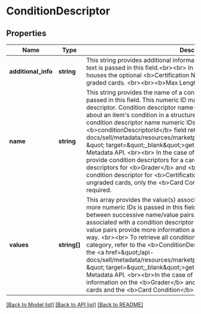 # ConditionDescriptor

## Properties
Name | Type | Description | Notes
------------ | ------------- | ------------- | -------------
**additional_info** | **string** | This string provides additional information about a condition descriptor. Open text is passed in this field.&lt;br&gt;&lt;br&gt; In the case of trading cards, this field houses the optional &lt;b&gt;Certification Number&lt;/b&gt; condition descriptor for graded cards. &lt;br&gt;&lt;br&gt;&lt;b&gt;Max Length:&lt;/b&gt; 30 characters | [optional] 
**name** | **string** | This string provides the name of a condition descriptor. A numeric ID is passed in this field. This numeric ID maps to the name of a condition descriptor. Condition descriptor name-value pairs provide more information about an item&#x27;s condition in a structured way. &lt;br&gt;&lt;br&gt; To retrieve all condition descriptor name numeric IDs for a category, refer to the &lt;b&gt;conditionDescriptorId&lt;/b&gt; field returned in the &lt;a href&#x3D;\&quot;/api-docs/sell/metadata/resources/marketplace/methods/getItemConditionPolicies \&quot; target&#x3D;\&quot;_blank\&quot;&gt;getItemConditionPolicies&lt;/a&gt; method of Metadata API. &lt;br&gt;&lt;br&gt; In the case of trading cards, this field is used to provide condition descriptors for a card. For graded cards, the condition descriptors for &lt;b&gt;Grader&lt;/b&gt; and &lt;b&gt;Grade&lt;/b&gt; are required, while the condition descriptor for &lt;b&gt;Certification Number&lt;/b&gt; is optional. For ungraded cards, only the &lt;b&gt;Card Condition&lt;/b&gt; condition descriptor is required. | [optional] 
**values** | **string[]** | This array provides the value(s) associated with a condition descriptor. One or more numeric IDs is passed in this field. Commas are used as delimiters between successive name/value pairs. These numeric IDs map to the values associated with a condition descriptor name. Condition descriptor name-value pairs provide more information about an item&#x27;s condition in a structured way. &lt;br&gt;&lt;br&gt; To retrieve all condition descriptor value numeric IDs for a category, refer to the &lt;b&gt;ConditionDescriptorValueId&lt;/b&gt; array returned in the &lt;a href&#x3D;\&quot;/api-docs/sell/metadata/resources/marketplace/methods/getItemConditionPolicies \&quot; target&#x3D;\&quot;_blank\&quot;&gt;getItemConditionPolicies&lt;/a&gt; method of Metadata API. &lt;br&gt;&lt;br&gt;In the case of trading cards, this field houses the information on the &lt;b&gt;Grader&lt;/b&gt; and &lt;b&gt;Grade&lt;/b&gt; descriptors of graded cards and the &lt;b&gt;Card Condition&lt;/b&gt; descriptor for ungraded cards. | [optional] 

[[Back to Model list]](../../README.md#documentation-for-models) [[Back to API list]](../../README.md#documentation-for-api-endpoints) [[Back to README]](../../README.md)

